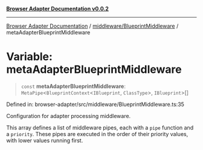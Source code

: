 [**Browser Adapter Documentation v0.0.2**](../../../README.md)

***

[Browser Adapter Documentation](../../../modules.md) / [middleware/BlueprintMiddleware](../README.md) / metaAdapterBlueprintMiddleware

# Variable: metaAdapterBlueprintMiddleware

> `const` **metaAdapterBlueprintMiddleware**: `MetaPipe`\<`BlueprintContext`\<`IBlueprint`, `ClassType`\>, `IBlueprint`\>[]

Defined in: browser-adapter/src/middleware/BlueprintMiddleware.ts:35

Configuration for adapter processing middleware.

This array defines a list of middleware pipes, each with a `pipe` function and a `priority`.
These pipes are executed in the order of their priority values, with lower values running first.
